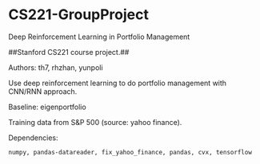 # CS221-GroupProject #

Deep Reinforcement Learning in Portfolio Management


##Stanford CS221 course project.##

Authors: th7, rhzhan, yunpoli

Use deep reinforcement learning to do portfolio management with CNN/RNN approach. 

Baseline: eigenportfolio

Training data from S&P 500 (source: yahoo finance).

Dependencies:
```
numpy, pandas-datareader, fix_yahoo_finance, pandas, cvx, tensorflow
```

